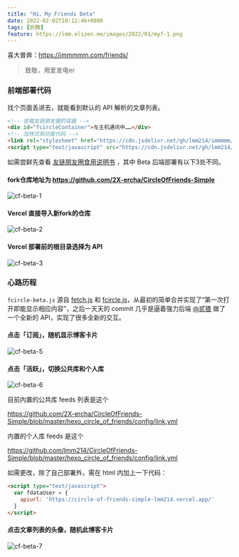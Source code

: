 ```yaml
---
title: "Hi，My Friends Beta"
date: 2022-02-02T10:12:46+0800
tags: [折腾]
feature: https://lmm.elizen.me/images/2022/01/myf-1.png
---
```


喜大普奔：<https://immmmm.com/friends/>

> 致敬，用爱发电er

### 前端部署代码

找个页面丢进去，就能看到默认的 API 解析的文章列表。

```html
<!-- 挂载友链朋友圈的容器 -->
<div id="fcircleContainer">与主机通讯中……</div>
<!-- 加样式和功能代码 -->
<link rel="stylesheet" href="https://cdn.jsdelivr.net/gh/lmm214/immmmm/themes/hello-friend/static/fcircle-beta.css">
<script type="text/javascript" src="https://cdn.jsdelivr.net/gh/lmm214/immmmm/themes/hello-friend/static/fcircle-beta.js"></script>
```

<!--more-->

如需尝鲜先查看 [友链朋友圈食用说明书](https://noionion.top/47095.html)  ，其中 Beta 后端部署有以下3处不同。

#### fork仓库地址为 <https://github.com/2X-ercha/CircleOfFriends-Simple>

![cf-beta-1](https://lmm.elizen.me/images/2022/02/cf-beta-1.png)

#### Vercel 直接导入新fork的仓库

![cf-beta-2](https://lmm.elizen.me/images/2022/02/cf-beta-2.png)

#### Vercel 部署前的根目录选择为 API

![cf-beta-3](https://lmm.elizen.me/images/2022/02/cf-beta-3.png)

### 心路历程

`fcircle-beta.js`  源自 [fetch.js](https://cdn.jsdelivr.net/gh/Rock-Candy-Tea/hexo-friendcircle-demo@main/js/fetch.js) 和 [fcircle.js](https://cdn.jsdelivr.net/gh/Rock-Candy-Tea/hexo-friendcircle-demo@main/js/fcircle.js)，从最初的简单合并实现了“第一次打开即能显示相应内容”，之后一天天的 commit 几乎是逼着强力后端 [@贰猹](https://noionion.top/) 做了一个全新的 API，实现了很多全新的交互。

#### 点击「订阅」，随机显示博客卡片

![cf-beta-5](https://lmm.elizen.me/images/2022/02/cf-beta-5.gif)

#### 点击「活跃」，切换公共库和个人库

![cf-beta-6](https://lmm.elizen.me/images/2022/02/cf-beta-6.gif)

目前内置的公共库 feeds 列表是这个

<https://github.com/2X-ercha/CircleOfFriends-Simple/blob/master/hexo_circle_of_friends/config/link.yml>

内置的个人库 feeds 是这个

<https://github.com/lmm214/CircleOfFriends-Simple/blob/master/hexo_circle_of_friends/config/link.yml>

如需更改，除了自己部署外，需在 html 内加上一下代码：

```html
<script type="text/javascript">
  var fdataUser = {
    apiurl: 'https://circle-of-friends-simple-lmm214.vercel.app/'
  }
</script>
```

#### 点击文章列表的头像，随机此博客卡片

![cf-beta-7](https://lmm.elizen.me/images/2022/02/cf-beta-7.gif)